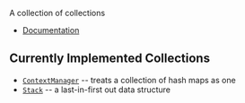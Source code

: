 A collection of collections

* [Documentation](https://stratagyn.github.io/colliflower)

## Currently Implemented Collections

* [`ContextManager`](stratagyn.github.io/colliflower/context-manager) -- treats a collection of hash maps as one
* [`Stack`](stratagyn.github.io/colliflower/stack) -- a last-in-first out data structure
